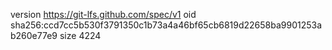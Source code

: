 version https://git-lfs.github.com/spec/v1
oid sha256:ccd7cc5b530f3791350c1b73a4a46bf65cb6819d22658ba9901253ab260e77e9
size 4224
